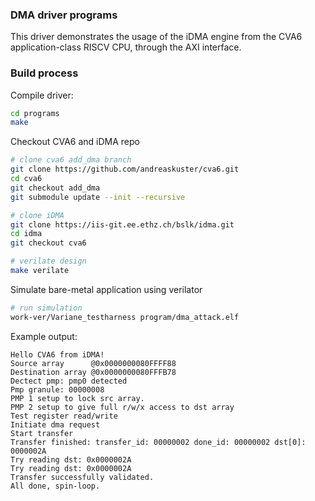 ### DMA driver programs
This driver demonstrates the usage of the iDMA engine from the CVA6 application-class RISCV CPU, through the AXI interface.

### Build process

Compile driver:
```bash
cd programs
make
```

Checkout CVA6 and iDMA repo
```bash
# clone cva6 add_dma branch
git clone https://github.com/andreaskuster/cva6.git
cd cva6
git checkout add_dma
git submodule update --init --recursive

# clone iDMA
git clone https://iis-git.ee.ethz.ch/bslk/idma.git
cd idma
git checkout cva6

# verilate design
make verilate
```

Simulate bare-metal application using verilator
```bash
# run simulation
work-ver/Variane_testharness program/dma_attack.elf
```

Example output:
```
Hello CVA6 from iDMA!
Source array      @0x0000000080FFFF88
Destination array @0x0000000080FFFB78
Dectect pmp: pmp0 detected
Pmp granule: 00000008
PMP 1 setup to lock src array.
PMP 2 setup to give full r/w/x access to dst array
Test register read/write
Initiate dma request
Start transfer
Transfer finished: transfer_id: 00000002 done_id: 00000002 dst[0]: 0000002A
Try reading dst: 0x0000002A
Try reading dst: 0x0000002A
Transfer successfully validated.
All done, spin-loop.

```
